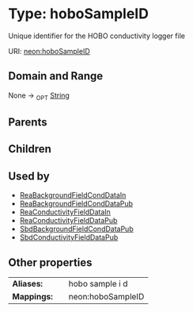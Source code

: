
# Type: hoboSampleID


Unique identifier for the HOBO conductivity logger file

URI: [neon:hoboSampleID](https://data.neonscience.org/hoboSampleID)


## Domain and Range

None ->  <sub>OPT</sub> [String](types/String.md)

## Parents


## Children


## Used by

 * [ReaBackgroundFieldCondDataIn](ReaBackgroundFieldCondDataIn.md)
 * [ReaBackgroundFieldCondDataPub](ReaBackgroundFieldCondDataPub.md)
 * [ReaConductivityFieldDataIn](ReaConductivityFieldDataIn.md)
 * [ReaConductivityFieldDataPub](ReaConductivityFieldDataPub.md)
 * [SbdBackgroundFieldCondDataPub](SbdBackgroundFieldCondDataPub.md)
 * [SbdConductivityFieldDataPub](SbdConductivityFieldDataPub.md)

## Other properties

|  |  |  |
| --- | --- | --- |
| **Aliases:** | | hobo sample i d |
| **Mappings:** | | neon:hoboSampleID |

